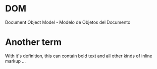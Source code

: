 # DOM
Document Object Model - Modelo de Objetos del Documento

# Another term
With it's definition, this can contain bold text and all other kinds of inline markup ...